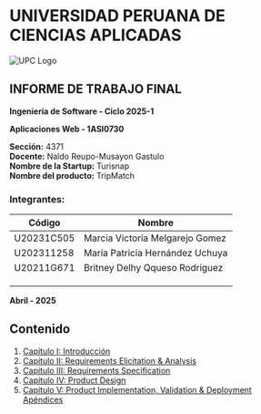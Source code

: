 # UNIVERSIDAD PERUANA DE CIENCIAS APLICADAS

![UPC Logo](https://upload.wikimedia.org/wikipedia/commons/f/fc/UPC_logo_transparente.png)

## INFORME DE TRABAJO FINAL 

**Ingeniería de Software - Ciclo 2025-1**

**Aplicaciones Web - 1ASI0730**

**Sección:** 4371  
**Docente:** Naldo Reupo-Musayon Gastulo  
**Nombre de la Startup:** Turisnap  
**Nombre del producto:** TripMatch


### Integrantes: 

|Código     |Nombre                         |
|-----------|-------------------------------|
|U20231C505| Marcia Victoria Melgarejo Gomez|
|U202311258| María Patricia Hernández Uchuya|
|U20211G671| Britney Delhy Qqueso Rodriguez |
|     |      |
|     |      |
|     |      |

**Abril - 2025**

## Contenido 

1. [Capítulo I: Introducción](./repo/Capitulo%201.md)
2. [Capítulo II: Requirements Elicitation & Analysis](./repo/Capitulo%202.md)
3. [Capítulo III: Requirements Specification](./repo/Capitulo%203.md)
4. [Capítulo IV: Product Design](./repo/Capitulo%204.md)
5. [Capítulo V: Product Implementation, Validation & Deployment](./repo/Capitulo%205.md) <br>
[Apéndices](./repo/Apéndices.md)
